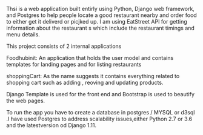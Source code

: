 Thsi is a web application built entirly using Python, Django web framework, and Postgres to help people locate a good restaurant nearby and order food to either get it deliverd or picjked up. I am using EatStreet API for getting information about the restaurant s which include the restaurant timings and menu details.

This project consists of 2 internal applications

Foodhubinit: An application that holds the user model and contains templates for landing pages and for listing restaurants

shoppingCart: As the name suggests it contains everything related to shopping cart such as adding , reoving and updating products.

Django Template is used for the front end and Bootstrap is used to beautify the web pages. 

To run the app you have to create a database in postgres / MYSQL or d3sql .I have used Postgres to address scalability issues,either Python 2.7 or 3.6 and the latestversion od Django 1.11.

